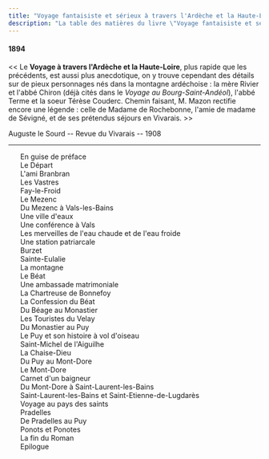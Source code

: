 ```yaml
---
title: "Voyage fantaisiste et sérieux à travers l'Ardèche et la Haute-Loire"
description: "La table des matières du livre \"Voyage fantaisiste et sérieux à travers l'Ardèche et la Haute-Loire\" du Docteur Francus (Albin Mazon) publié en 1894 par A. Prades-Freydier, Le Puy"
---
```


#### 1894

<< Le **Voyage à travers l'Ardèche et la Haute-Loire**,
plus rapide que les précédents, est aussi plus anecdotique, on
y trouve cependant des détails sur de pieux personnages nés dans
la montagne ardéchoise : la mère Rivier et l'abbé Chiron (déjà
cités dans le _Voyage au Bourg-Saint-Andéol_), l'abbé Terme et la
soeur Térèse Couderc. Chemin faisant, M. Mazon rectifie encore
une légende : celle de Madame de Rochebonne, l'amie de
madame de Sévigné, et de ses prétendus séjours en Vivarais. >>

<div class="end">

Auguste le Sourd -- Revue du Vivarais -- 1908

</div>

<hr class="basic">

<div id="toc">

1. [En guise de préface](01.html)
1. [Le Départ](02.html)
1. [L'ami Branbran](03.html)
1. [Les Vastres](04.html)
1. [Fay-le-Froid](05.html)
1. [Le Mezenc](06.html)
1. [Du Mezenc à Vals-les-Bains](07.html)
1. [Une ville d'eaux](08.html)
1. [Une conférence à Vals](09.html)
1. [Les merveilles de l'eau chaude et de l'eau froide](10.html)
1. [Une station patriarcale](11.html)
1. [Burzet](12.html)
1. [Sainte-Eulalie](13.html)
1. [La montagne](14.html)
1. [Le Béat](15.html)
1. [Une ambassade matrimoniale](16.html)
1. [La Chartreuse de Bonnefoy](17.html)
1. [La Confession du Béat](18.html)
1. [Du Béage au Monastier](19.html)
1. [Les Touristes du Velay](20.html)
1. [Du Monastier au Puy](21.html)
1. [Le Puy et son histoire à vol d'oiseau](22.html)
1. [Saint-Michel de l'Aiguilhe](23.html)
1. [La Chaise-Dieu](24.html)
1. [Du Puy au Mont-Dore](25.html)
1. [Le Mont-Dore](26.html)
1. [Carnet d'un baigneur](27.html)
1. [Du Mont-Dore à Saint-Laurent-les-Bains](28.html)
1. [Saint-Laurent-les-Bains et Saint-Etienne-de-Lugdarès](29.html)
1. [Voyage au pays des saints](30.html)
1. [Pradelles](31.html)
1. [De Pradelles au Puy](32.html)
1. [Ponots et Ponotes](33.html)
1. [La fin du Roman](34.html)
1. [Epilogue](35.html)

</div>
